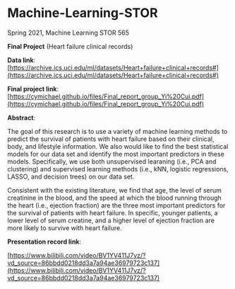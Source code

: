 # Machine-Learning-STOR
Spring 2021, Machine Learning STOR 565

**Final Project** (Heart failure clinical records)

**Data link**: [https://archive.ics.uci.edu/ml/datasets/Heart+failure+clinical+records#](https://archive.ics.uci.edu/ml/datasets/Heart+failure+clinical+records#)

**Final project link**: [https://cymichael.github.io/files/Final_report_group_Yi%20Cui.pdf](https://cymichael.github.io/files/Final_report_group_Yi%20Cui.pdf)

**Abstract**:

The goal of this research is to use a variety of machine learning methods to predict the survival of patients with heart failure based on their clinical, body, and lifestyle information. We also would like to find the best statistical models for our data set and identify the most important predictors in these models. Specifically, we use both unsupervised learaning (i.e., PCA and clustering) and supervised learning methods (i.e., kNN, logistic regressions, LASSO, and decision trees) on our data set.

Consistent with the existing literature, we find that age, the level of serum creatinine in the blood, and the speed at which the blood running through the heart (i.e., ejection fraction) are the three most important predictors for the survival of patients with heart failure. In specific, younger patients, a lower level of serum creatine, and a higher level of ejection fraction are more likely to survive with heart failure.

**Presentation record link**: 

[https://www.bilibili.com/video/BV1YV411J7vz/?vd_source=86bbdd0218dd3a7a94ae36979723c137](https://www.bilibili.com/video/BV1YV411J7vz/?vd_source=86bbdd0218dd3a7a94ae36979723c137)
